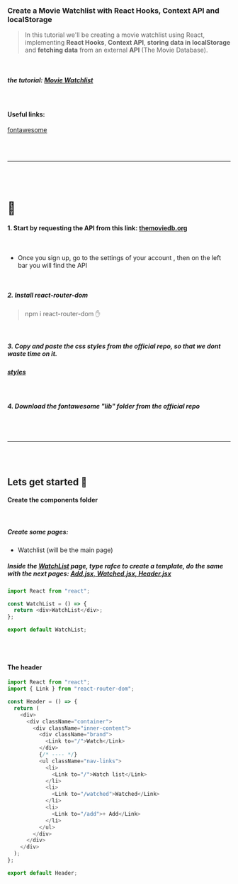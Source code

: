### Create a Movie Watchlist with React Hooks, Context API and localStorage

> In this tutorial we'll be creating a movie watchlist using React, implementing **React Hooks**, **Context API**, **storing data in localStorage** and **fetching data** from an external **API** (The Movie Database).

<br>

##### the tutorial: [Movie Watchlist](https://youtu.be/1eO_hNYzaSc)

<br>

#### Useful links:

[fontawesome](https://fontawesome.com/docs/web/use-with/react/)

<br>
<br>

---

<br>
<br>

# 🥭

#### 1. Start by requesting the API from this link: [themoviedb.org](https://www.themoviedb.org/settings/api)

<br>

- Once you sign up, go to the settings of your account , then on the left bar you will find the API

<br>

##### 2. Install react-router-dom

> npm i react-router-dom ✋

<br>

##### 3. Copy and paste the css styles from the official repo, so that we dont waste time on it.

##### [styles](https://github.com/MattDobsonWeb/movie-watchlist-react/blob/master/src/App.css)

<br>

##### 4. Download the fontawesome "lib" folder from the official repo

<br>
<br>

---

<br>
<br>

## Lets get started 👾

#### Create the components folder

<br>

##### Create some pages:

- Watchlist (will be the main page)

##### Inside the <u>WatchList</u> page, type rafce to create a template, do the same with the next pages: <u>Add.jsx, Watched.jsx, Header.jsx</u>

```javascript
import React from "react";

const WatchList = () => {
  return <div>WatchList</div>;
};

export default WatchList;
```

<br>
<br>

#### The header

```javascript
import React from "react";
import { Link } from "react-router-dom";

const Header = () => {
  return (
    <div>
      <div className="container">
        <div className="inner-content">
          <div className="brand">
            <Link to="/">Watch</Link>
          </div>
          {/* ---- */}
          <ul className="nav-links">
            <li>
              <Link to="/">Watch list</Link>
            </li>
            <li>
              <Link to="/watched">Watched</Link>
            </li>
            <li>
              <Link to="/add">+ Add</Link>
            </li>
          </ul>
        </div>
      </div>
    </div>
  );
};

export default Header;
```
